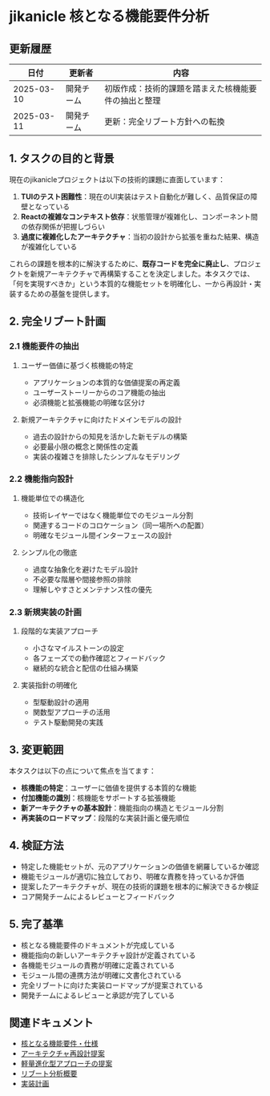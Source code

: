 # jikanicle 核となる機能要件分析

## 更新履歴

| 日付 | 更新者 | 内容 |
|------|--------|------|
| 2025-03-10 | 開発チーム | 初版作成：技術的課題を踏まえた核機能要件の抽出と整理 |
| 2025-03-11 | 開発チーム | 更新：完全リブート方針への転換 |

## 1. タスクの目的と背景

現在のjikanicleプロジェクトは以下の技術的課題に直面しています：

1. **TUIのテスト困難性**：現在のUI実装はテスト自動化が難しく、品質保証の障壁となっている
2. **Reactの複雑なコンテキスト依存**：状態管理が複雑化し、コンポーネント間の依存関係が把握しづらい
3. **過度に複雑化したアーキテクチャ**：当初の設計から拡張を重ねた結果、構造が複雑化している

これらの課題を根本的に解決するために、**既存コードを完全に廃止し**、プロジェクトを新規アーキテクチャで再構築することを決定しました。本タスクでは、「何を実現すべきか」という本質的な機能セットを明確化し、一から再設計・実装するための基盤を提供します。

## 2. 完全リブート計画

### 2.1 機能要件の抽出

1. ユーザー価値に基づく核機能の特定
   - アプリケーションの本質的な価値提案の再定義
   - ユーザーストーリーからのコア機能の抽出
   - 必須機能と拡張機能の明確な区分け

2. 新規アーキテクチャに向けたドメインモデルの設計
   - 過去の設計からの知見を活かした新モデルの構築
   - 必要最小限の概念と関係性の定義
   - 実装の複雑さを排除したシンプルなモデリング

### 2.2 機能指向設計

1. 機能単位での構造化
   - 技術レイヤーではなく機能単位でのモジュール分割
   - 関連するコードのコロケーション（同一場所への配置）
   - 明確なモジュール間インターフェースの設計

2. シンプル化の徹底
   - 過度な抽象化を避けたモデル設計
   - 不必要な階層や間接参照の排除
   - 理解しやすさとメンテナンス性の優先

### 2.3 新規実装の計画

1. 段階的な実装アプローチ
   - 小さなマイルストーンの設定
   - 各フェーズでの動作確認とフィードバック
   - 継続的な統合と配信の仕組み構築

2. 実装指針の明確化
   - 型駆動設計の適用
   - 関数型アプローチの活用
   - テスト駆動開発の実践

## 3. 変更範囲

本タスクは以下の点について焦点を当てます：

- **核機能の特定**：ユーザーに価値を提供する本質的な機能
- **付加機能の識別**：核機能をサポートする拡張機能
- **新アーキテクチャの基本設計**：機能指向の構造とモジュール分割
- **再実装のロードマップ**：段階的な実装計画と優先順位

## 4. 検証方法

- 特定した機能セットが、元のアプリケーションの価値を網羅しているか確認
- 機能モジュールが適切に独立しており、明確な責務を持っているか評価
- 提案したアーキテクチャが、現在の技術的課題を根本的に解決できるか検証
- コア開発チームによるレビューとフィードバック

## 5. 完了基準

- 核となる機能要件のドキュメントが完成している
- 機能指向の新しいアーキテクチャ設計が定義されている
- 各機能モジュールの責務が明確に定義されている
- モジュール間の連携方法が明確に文書化されている
- 完全リブートに向けた実装ロードマップが提案されている
- 開発チームによるレビューと承認が完了している

## 関連ドキュメント

- [核となる機能要件・仕様](./core-features-requirements.md)
- [アーキテクチャ再設計提案](./architecture-redesign-proposal.md)
- [軽量進化型アプローチの提案](./lightweight-evolution-approach.md)
- [リブート分析概要](./reboot-analysis-summary.md)
- [実装計画](./conclusion-implementation-plan.md)